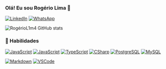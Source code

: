 
### Olá! Eu sou Rogério Lima 🖖



[![LinkedIn](https://img.shields.io/badge/LinkedIn-0077B5?style=for-the-badge&logo=linkedin&logoColor=white)](www.linkedin.com/in/rogério-d-661694131)
[![WhatsApp](https://img.shields.io/badge/WhatsApp-25D366?style=for-the-badge&logo=whatsapp&logoColor=white)](https://api.whatsapp.com/send/?phone=%2B5584996365209&text&type=phone_number&app_absent=0)





![RogérioL1m4 GitHub stats](https://github-readme-stats.vercel.app/api?username=RogerioL1m4&show_icons=true&theme=radical)


### 🚀 Habilidades

[![JavaScript](https://img.shields.io/badge/CSS-239120?&style=for-the-badge&logo=css3&logoColor=white)]()
[![JavaScript](https://img.shields.io/badge/JavaScript-F7DF1E?style=for-the-badge&logo=javascript&logoColor=black)]()
[![TypeScript](https://img.shields.io/badge/TypeScript-007ACC?style=for-the-badge&logo=typescript&logoColor=white)]()
[![CSharp](https://img.shields.io/badge/C%23-239120?style=for-the-badge&logo=c-sharp&logoColor=white)]()
[![PostgreSQL](https://img.shields.io/badge/PostgreSQL-316192?style=for-the-badge&logo=postgresql&logoColor=white)]()
[![MySQL](https://img.shields.io/badge/MySQL-00000F?style=for-the-badge&logo=mysql&logoColor=white)]()











[![Markdown](https://img.shields.io/badge/Made%20with-Markdown-1f425f.svg)]()
[![VSCode](https://img.shields.io/badge/Made%20for-VSCode-1f425f.svg)]()

